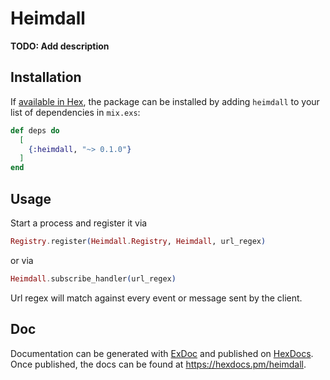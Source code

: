 # Heimdall

**TODO: Add description**

## Installation

If [available in Hex](https://hex.pm/docs/publish), the package can be installed
by adding `heimdall` to your list of dependencies in `mix.exs`:

```elixir
def deps do
  [
    {:heimdall, "~> 0.1.0"}
  ]
end
```

## Usage

Start a process and register it via

```elixir
Registry.register(Heimdall.Registry, Heimdall, url_regex)
```

or via

```elixir
Heimdall.subscribe_handler(url_regex)
```

Url regex will match against every event or message sent by the client.

## Doc

Documentation can be generated with [ExDoc](https://github.com/elixir-lang/ex_doc)
and published on [HexDocs](https://hexdocs.pm). Once published, the docs can
be found at <https://hexdocs.pm/heimdall>.


